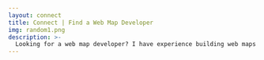 ```yaml
---
layout: connect
title: Connect | Find a Web Map Developer
img: random1.png
description: >- 
  Looking for a web map developer? I have experience building web maps in both React and Vanilla JS with Leaflet, Mapbox, MapLibre and OpenLayers, print maps with ArcMap/Pro and QGIS, setting up data pipelines and backends with PostgreSQL/PostGIS, and deploying production applications with Docker.
---
```

